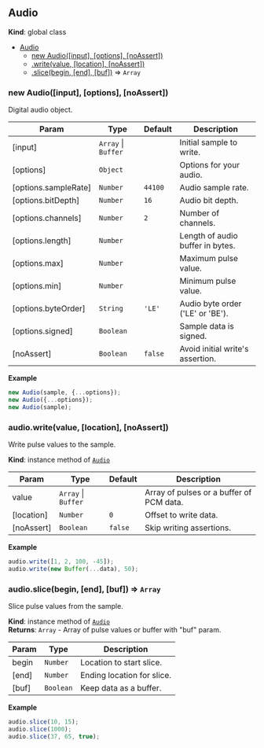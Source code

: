<a name="Audio"></a>
## Audio
**Kind**: global class  

* [Audio](#Audio)
    * [new Audio([input], [options], [noAssert])](#new_Audio_new)
    * [.write(value, [location], [noAssert])](#Audio+write)
    * [.slice(begin, [end], [buf])](#Audio+slice) ⇒ <code>Array</code>

<a name="new_Audio_new"></a>
### new Audio([input], [options], [noAssert])
Digital audio object.


| Param | Type | Default | Description |
| --- | --- | --- | --- |
| [input] | <code>Array</code> &#124; <code>Buffer</code> |  | Initial sample to write. |
| [options] | <code>Object</code> |  | Options for your audio. |
| [options.sampleRate] | <code>Number</code> | <code>44100</code> | Audio sample rate. |
| [options.bitDepth] | <code>Number</code> | <code>16</code> | Audio bit depth. |
| [options.channels] | <code>Number</code> | <code>2</code> | Number of channels. |
| [options.length] | <code>Number</code> |  | Length of audio buffer in bytes. |
| [options.max] | <code>Number</code> |  | Maximum pulse value. |
| [options.min] | <code>Number</code> |  | Minimum pulse value. |
| [options.byteOrder] | <code>String</code> | <code>&#x27;LE&#x27;</code> | Audio byte order ('LE' or 'BE'). |
| [options.signed] | <code>Boolean</code> |  | Sample data is signed. |
| [noAssert] | <code>Boolean</code> | <code>false</code> | Avoid initial write's assertion. |

**Example**  
```js
new Audio(sample, {...options});
new Audio({...options});
new Audio(sample);
```
<a name="Audio+write"></a>
### audio.write(value, [location], [noAssert])
Write pulse values to the sample.

**Kind**: instance method of <code>[Audio](#Audio)</code>  

| Param | Type | Default | Description |
| --- | --- | --- | --- |
| value | <code>Array</code> &#124; <code>Buffer</code> |  | Array of pulses or a buffer of PCM data. |
| [location] | <code>Number</code> | <code>0</code> | Offset to write data. |
| [noAssert] | <code>Boolean</code> | <code>false</code> | Skip writing assertions. |

**Example**  
```js
audio.write([1, 2, 100, -45]);
audio.write(new Buffer(...data), 50);
```
<a name="Audio+slice"></a>
### audio.slice(begin, [end], [buf]) ⇒ <code>Array</code>
Slice pulse values from the sample.

**Kind**: instance method of <code>[Audio](#Audio)</code>  
**Returns**: <code>Array</code> - Array of pulse values or buffer with "buf" param.  

| Param | Type | Description |
| --- | --- | --- |
| begin | <code>Number</code> | Location to start slice. |
| [end] | <code>Number</code> | Ending location for slice. |
| [buf] | <code>Boolean</code> | Keep data as a buffer. |

**Example**  
```js
audio.slice(10, 15);
audio.slice(1000);
audio.slice(37, 65, true);
```
